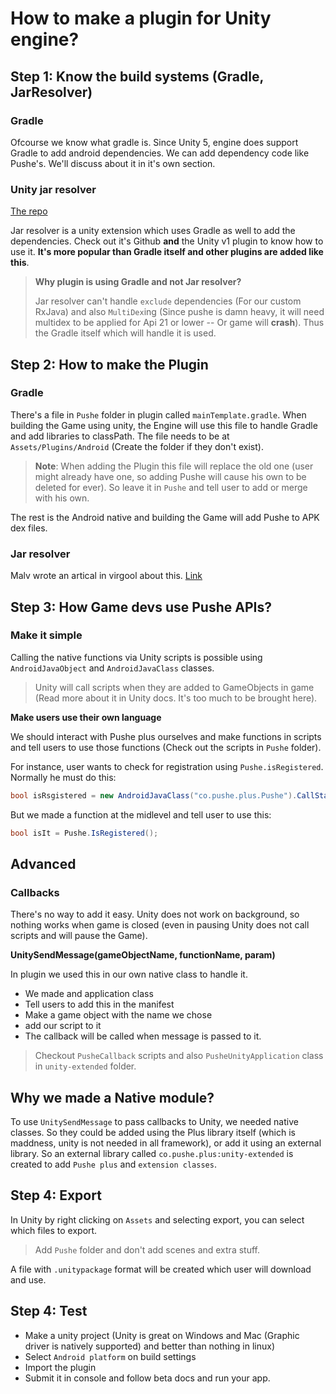 # How to make a plugin for Unity engine?

## Step 1: Know the build systems (Gradle, JarResolver)

### Gradle

Ofcourse we know what gradle is. Since Unity 5, engine does support Gradle to add android dependencies. We can add dependency code like Pushe's. We'll discuss about it in it's own section.

### Unity jar resolver

[The repo](https://github.com/googlesamples/unity-jar-resolver)

Jar resolver is a unity extension which uses Gradle as well to add the dependencies. Check out it's Github **and** the Unity v1 plugin to know how to use it. **It's more popular than Gradle itself and other plugins are added like this**.

> **Why plugin is using Gradle and not Jar resolver?**
> 
> Jar resolver can't handle `exclude` dependencies (For our custom RxJava) and also `MultiDex`ing (Since pushe is damn heavy, it will need multidex to be applied for Api 21 or lower -- Or game will **crash**). Thus the Gradle itself which will handle it is used.

## Step 2: How to make the Plugin

### Gradle

There's a file in `Pushe` folder in plugin called `mainTemplate.gradle`. When building the Game using unity, the Engine will use this file to handle Gradle and add libraries to classPath.
The file needs to be at `Assets/Plugins/Android` (Create the folder if they don't exist).

> **Note**: When adding the Plugin this file will replace the old one (user might already have one, so adding Pushe will cause his own to be deleted for ever). So leave it in `Pushe` and tell user to add or merge with his own.

The rest is the Android native and building the Game will add Pushe to APK dex files.

### Jar resolver

Malv wrote an artical in virgool about this. [Link](http://vrgl.ir/RElqJ)

## Step 3: How Game devs use Pushe APIs?

### Make it simple

Calling the native functions via Unity scripts is possible using `AndroidJavaObject` and `AndroidJavaClass` classes.

> Unity will call scripts when they are added to GameObjects in game (Read more about it in Unity docs. It's too much to be brought here).

**Make users use their own language**

We should interact with Pushe plus ourselves and make functions in scripts and tell users to use those functions (Check out the scripts in `Pushe` folder).

For instance, user wants to check for registration using `Pushe.isRegistered`. Normally he must do this:

```cs
bool isRsgistered = new AndroidJavaClass("co.pushe.plus.Pushe").CallStatic<bool>("isRegistered");
```

But we made a function at the midlevel and tell user to use this:

```cs
bool isIt = Pushe.IsRegistered();
```

## Advanced

### Callbacks

There's no way to add it easy. Unity does not work on background, so nothing works when game is closed (even in pausing Unity does not call scripts and will pause the Game).

**UnitySendMessage(gameObjectName, functionName, param)**

In plugin we used this in our own native class to handle it.

* We made and application class
* Tell users to add this in the manifest
* Make a game object with the name we chose
* add our script to it
* The callback will be called when message is passed to it.

> Checkout `PusheCallback` scripts and also `PusheUnityApplication` class in `unity-extended` folder.

## Why we made a Native module?

To use `UnitySendMessage` to pass callbacks to Unity, we needed native classes. So they could be added using the Plus library itself (which is maddness, unity is not needed in all framework), or add it using an external library. So an external library called `co.pushe.plus:unity-extended` is created to add `Pushe plus` and `extension classes`.

## Step 4: Export

In Unity by right clicking on `Assets` and selecting export, you can select which files to export.

> Add `Pushe` folder and don't add scenes and extra stuff.

A file with `.unitypackage` format will be created which user will download and use.

## Step 4: Test

* Make a unity project (Unity is great on Windows and Mac (Graphic driver is natively supported) and better than nothing in linux)
* Select `Android platform` on build settings
* Import the plugin
* Submit it in console and follow beta docs and run your app.